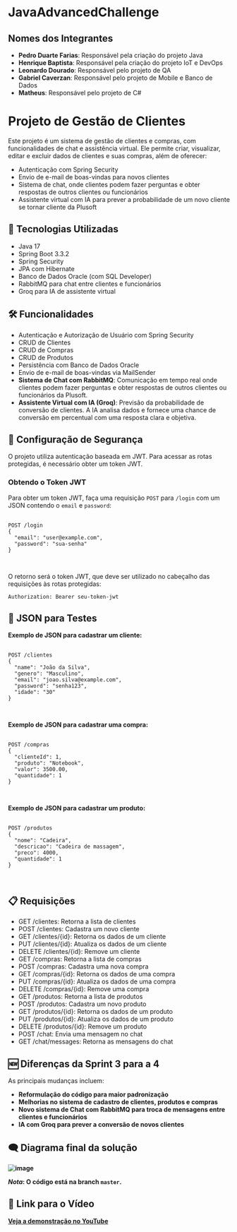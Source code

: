   <h1>JavaAdvancedChallenge</h1>

  <h2>Nomes dos Integrantes</h2>
  <ul>
    <li><strong>Pedro Duarte Farias</strong>: Responsável pela criação do projeto Java</li>
    <li><strong>Henrique Baptista</strong>: Responsável pela criação do projeto IoT e DevOps</li>
    <li><strong>Leonardo Dourado</strong>: Responsável pelo projeto de QA</li>
    <li><strong>Gabriel Caverzan</strong>: Responsável pelo projeto de Mobile e Banco de Dados</li>
    <li><strong>Matheus</strong>: Responsável pelo projeto de C#</li>
  </ul>

  <h1>Projeto de Gestão de Clientes</h1>
  <p>Este projeto é um sistema de gestão de clientes e compras, com funcionalidades de chat e assistência virtual. Ele permite criar, visualizar, editar e excluir dados de clientes e suas compras, além de oferecer:</p>
  <ul>
    <li>Autenticação com Spring Security</li>
    <li>Envio de e-mail de boas-vindas para novos clientes</li>
    <li>Sistema de chat, onde clientes podem fazer perguntas e obter respostas de outros clientes ou funcionários</li>
    <li>Assistente virtual com IA para prever a probabilidade de um novo cliente se tornar cliente da Plusoft</li>
  </ul>

  <h2>🚀 Tecnologias Utilizadas</h2>
  <ul>
    <li>Java 17</li>
    <li>Spring Boot 3.3.2</li>
    <li>Spring Security</li>
    <li>JPA com Hibernate</li>
    <li>Banco de Dados Oracle (com SQL Developer)</li>
    <li>RabbitMQ para chat entre clientes e funcionários</li>
    <li>Groq para IA de assistente virtual</li>
  </ul>

  <h2>🛠️ Funcionalidades</h2>
  <ul>
    <li>Autenticação e Autorização de Usuário com Spring Security</li>
    <li>CRUD de Clientes</li>
    <li>CRUD de Compras</li>
    <li>CRUD de Produtos</li>
    <li>Persistência com Banco de Dados Oracle</li>
    <li>Envio de e-mail de boas-vindas via MailSender</li>
    <li><strong>Sistema de Chat com RabbitMQ</strong>: Comunicação em tempo real onde clientes podem fazer perguntas e obter respostas de outros clientes ou funcionários da Plusoft.</li>
    <li><strong>Assistente Virtual com IA (Groq)</strong>: Previsão da probabilidade de conversão de clientes. A IA analisa dados e fornece uma chance de conversão em percentual com uma resposta clara e objetiva.</li>
  </ul>

  <h2>🔐 Configuração de Segurança</h2>
  <p>O projeto utiliza autenticação baseada em JWT. Para acessar as rotas protegidas, é necessário obter um token JWT.</p>

  <h3>Obtendo o Token JWT</h3>
  <p>Para obter um token JWT, faça uma requisição <code>POST</code> para <code>/login</code> com um JSON contendo o <code>email</code> e <code>password</code>:</p>
  <pre>
    <code>
POST /login
{
  "email": "user@example.com",
  "password": "sua-senha"
}
    </code>
  </pre>
  <p>O retorno será o token JWT, que deve ser utilizado no cabeçalho das requisições às rotas protegidas:</p>
  <pre><code>Authorization: Bearer seu-token-jwt</code></pre>

  <h2>📄 JSON para Testes</h2>
  <p><strong>Exemplo de JSON para cadastrar um cliente:</strong></p>
  <pre>
    <code>
POST /clientes
{
  "name": "João da Silva",
  "genero": "Masculino",
  "email": "joao.silva@example.com",
  "password": "senha123",
  "idade": "30"
}
    </code>
  </pre>

  <p><strong>Exemplo de JSON para cadastrar uma compra:</strong></p>
  <pre>
    <code>
POST /compras
{
  "clienteId": 1,
  "produto": "Notebook",
  "valor": 3500.00,
  "quantidade": 1
}
    </code>
  </pre>

  <p><strong>Exemplo de JSON para cadastrar um produto:</strong></p>
  <pre>
    <code>
POST /produtos
{
  "nome": "Cadeira",
  "descricao": "Cadeira de massagem",
  "preco": 4000,
  "quantidade": 1
}
    </code>
  </pre>

  <h2>📋 Requisições</h2>
  <ul>
    <li>GET /clientes: Retorna a lista de clientes</li>
    <li>POST /clientes: Cadastra um novo cliente</li>
    <li>GET /clientes/{id}: Retorna os dados de um cliente</li>
    <li>PUT /clientes/{id}: Atualiza os dados de um cliente</li>
    <li>DELETE /clientes/{id}: Remove um cliente</li>
    <li>GET /compras: Retorna a lista de compras</li>
    <li>POST /compras: Cadastra uma nova compra</li>
    <li>GET /compras/{id}: Retorna os dados de uma compra</li>
    <li>PUT /compras/{id}: Atualiza os dados de uma compra</li>
    <li>DELETE /compras/{id}: Remove uma compra</li>
    <li>GET /produtos: Retorna a lista de produtos</li>
    <li>POST /produtos: Cadastra um novo produto</li>
    <li>GET /produtos/{id}: Retorna os dados de um produto</li>
    <li>PUT /produtos/{id}: Atualiza os dados de um produto</li>
    <li>DELETE /produtos/{id}: Remove um produto</li>
    <li>POST /chat: Envia uma mensagem no chat</li>
    <li>GET /chat/messages: Retorna as mensagens do chat</li>
  </ul>

  <h2>🆕 Diferenças da Sprint 3 para a 4</h2>
  <p>As principais mudanças incluem:</p>
  <ul>
    <li><strong>Reformulação do código para maior padronização</li>
    <li><strong>Melhorias no sistema de cadastro de clientes, produtos e compras</li>
    <li><strong>Novo sistema de Chat</strong> com RabbitMQ para troca de mensagens entre clientes e funcionários</li>
    <li><strong>IA com Groq</strong> para prever a conversão de novos clientes</li>
  </ul>

<h2>🗨 Diagrama final da solução</h2>

![image](https://github.com/user-attachments/assets/53e91924-3f84-4aee-8ef5-7dc40e5432d2)

  
  <p><em>Nota</em>: O código está na branch <code>master</code>.</p>

  <h2>🎥 Link para o Vídeo</h2>
  <p><a href="https://youtu.be/2KBVmzaax78">Veja a demonstração no YouTube</a></p>

</body>
</html>
